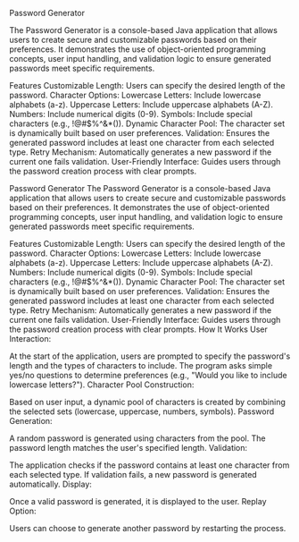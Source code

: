 Password Generator

The Password Generator is a console-based Java application that allows users to create secure and customizable passwords based on their preferences. It demonstrates the use of object-oriented programming concepts, user input handling, and validation logic to ensure generated passwords meet specific requirements.

Features
Customizable Length: Users can specify the desired length of the password.
Character Options:
Lowercase Letters: Include lowercase alphabets (a-z).
Uppercase Letters: Include uppercase alphabets (A-Z).
Numbers: Include numerical digits (0-9).
Symbols: Include special characters (e.g., !@#$%^&*()).
Dynamic Character Pool: The character set is dynamically built based on user preferences.
Validation: Ensures the generated password includes at least one character from each selected type.
Retry Mechanism: Automatically generates a new password if the current one fails validation.
User-Friendly Interface: Guides users through the password creation process with clear prompts.



Password Generator
The Password Generator is a console-based Java application that allows users to create secure and customizable passwords based on their preferences. It demonstrates the use of object-oriented programming concepts, user input handling, and validation logic to ensure generated passwords meet specific requirements.

Features
Customizable Length: Users can specify the desired length of the password.
Character Options:
Lowercase Letters: Include lowercase alphabets (a-z).
Uppercase Letters: Include uppercase alphabets (A-Z).
Numbers: Include numerical digits (0-9).
Symbols: Include special characters (e.g., !@#$%^&*()).
Dynamic Character Pool: The character set is dynamically built based on user preferences.
Validation: Ensures the generated password includes at least one character from each selected type.
Retry Mechanism: Automatically generates a new password if the current one fails validation.
User-Friendly Interface: Guides users through the password creation process with clear prompts.
How It Works
User Interaction:

At the start of the application, users are prompted to specify the password's length and the types of characters to include.
The program asks simple yes/no questions to determine preferences (e.g., "Would you like to include lowercase letters?").
Character Pool Construction:

Based on user input, a dynamic pool of characters is created by combining the selected sets (lowercase, uppercase, numbers, symbols).
Password Generation:

A random password is generated using characters from the pool.
The password length matches the user's specified length.
Validation:

The application checks if the password contains at least one character from each selected type.
If validation fails, a new password is generated automatically.
Display:

Once a valid password is generated, it is displayed to the user.
Replay Option:

Users can choose to generate another password by restarting the process.
